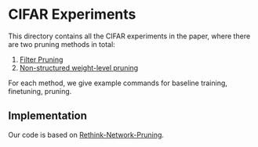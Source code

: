 # CIFAR Experiments
This directory contains all the CIFAR experiments in the paper, where there are two pruning methods in total:  

1. [Filter Pruning](https://arxiv.org/abs/1608.08710)
2. [Non-structured weight-level pruning](https://arxiv.org/abs/1506.02626)

For each method, we give example commands for baseline training, finetuning, pruning.

## Implementation

Our code is based on [Rethink-Network-Pruning](https://github.com/Eric-mingjie/rethinking-network-pruning).
